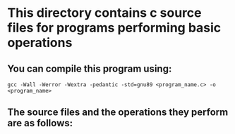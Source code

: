 # This directory contains c source files for programs performing basic operations 

## You can compile this program using: 

```
gcc -Wall -Werror -Wextra -pedantic -std=gnu89 <program_name.c> -o <program_name>
```

## The source files and the operations they perform are as follows: 
